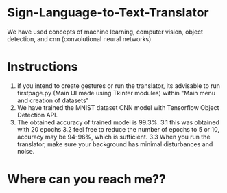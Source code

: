 # Sign-Language-to-Text-Translator
We have used concepts of machine learning, computer vision, object detection, and cnn (convolutional neural networks)

# Instructions
1. if you intend to create gestures or run the translator, its advisable to run firstpage.py (Main UI made using Tkinter modules) within "Main menu and creation of datasets"
2. We have trained the MNIST dataset CNN model with Tensorflow Object Detection API. 
3. The obtained accuracy of trained model is 99.3%.
  3.1 this was obtained with 20 epochs
  3.2 feel free to reduce the number of epochs to 5 or 10, accuracy may be 94-96%, which is sufficient.
  3.3 When you run the translator, make sure your background has minimal disturbances and noise.

# Where can you reach me??

